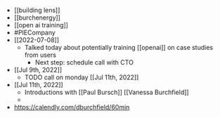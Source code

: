- [[building lens]]
- [[burchenergy]]
- [[open ai training]]
- #PIECompany
- [[2022-07-08]]
	- Talked today about potentially training [[openai]] on case studies from users
		- Next step: schedule call with CTO
- [[Jul 9th, 2022]]
	- TODO call on monday [[Jul 11th, 2022]]
- [[Jul 11th, 2022]]
	- Introductions with [[Paul Bursch]] [[Vanessa Burchfield]]
	-
- https://calendly.com/dburchfield/60min